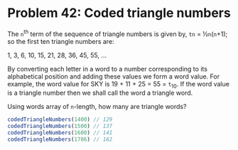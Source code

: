 # Problem 42: Coded triangle numbers

The `n`<sup>th</sup> term of the sequence of triangle numbers is given by, `tn` = ½`n`(`n`+1); so the first ten triangle numbers are:

1, 3, 6, 10, 15, 21, 28, 36, 45, 55, ...

By converting each letter in a word to a number corresponding to its alphabetical position and adding these values we form a word value. For example, the word value for SKY is 19 + 11 + 25 = 55 = `t`<sub>10</sub>. If the word value is a triangle number then we shall call the word a triangle word.

Using words array of `n`-length, how many are triangle words?

```javascript
codedTriangleNumbers(1400) // 129
codedTriangleNumbers(1500) // 137
codedTriangleNumbers(1600) // 141
codedTriangleNumbers(1786) // 162
```
